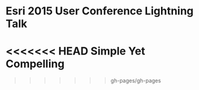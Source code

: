 Esri 2015 User Conference Lightning Talk
=======

<<<<<<< HEAD
Simple Yet Compelling
======= 
>>>>>>> gh-pages/gh-pages
